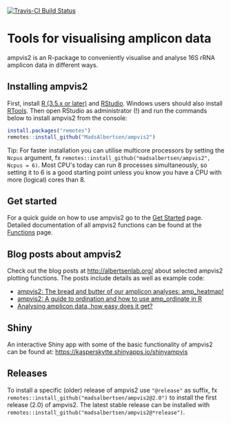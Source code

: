 
[![Travis-CI Build Status](https://travis-ci.org/MadsAlbertsen/ampvis2.svg?branch=master)](https://travis-ci.org/MadsAlbertsen/ampvis2)

Tools for visualising amplicon data
===================================

ampvis2 is an R-package to conveniently visualise and analyse 16S rRNA amplicon data in different ways.

Installing ampvis2
------------------

First, install [R (3.5.x or later)](https://mirrors.dotsrc.org/cran/) and [RStudio](https://www.rstudio.com/products/rstudio/download/#download). Windows users should also install [RTools](https://mirrors.dotsrc.org/cran/bin/windows/Rtools/). Then open RStudio as administrator (!) and run the commands below to install ampvis2 from the console:

``` r
install.packages("remotes")
remotes::install_github("MadsAlbertsen/ampvis2")
```

Tip: For faster installation you can utilise multicore processors by setting the `Ncpus` argument, fx `remotes::install_github("madsalbertsen/ampvis2", Ncpus = 6)`. Most CPU's today can run 8 processes simultaneously, so setting it to 6 is a good starting point unless you know you have a CPU with more (logical) cores than 8.


Get started
-----------

For a quick guide on how to use ampvis2 go to the [Get Started](https://madsalbertsen.github.io/ampvis2/articles/ampvis2.html) page. Detailed documentation of all ampvis2 functions can be found at the [Functions](https://madsalbertsen.github.io/ampvis2/reference/index.html) page.

Blog posts about ampvis2
------------------------

Check out the blog posts at <http://albertsenlab.org/> about selected ampvis2 plotting functions. The posts include details as well as example code:

-   [ampvis2: The bread and butter of our amplicon analyses: amp\_heatmap!](http://albertsenlab.org/ampvis2-heatmap/)
-   [ampvis2: A guide to ordination and how to use amp\_ordinate in R](http://albertsenlab.org/ampvis2-ordination/)
-   [Analysing amplicon data, how easy does it get?](http://albertsenlab.org/shinyampvis/)

Shiny
-----

An interactive Shiny app with some of the basic functionality of ampvis2 can be found at: <https://kasperskytte.shinyapps.io/shinyampvis>

Releases
--------

To install a specific (older) release of ampvis2 use `"@release"` as suffix, fx `remotes::install_github("madsalbertsen/ampvis2@2.0")` to install the first release (2.0) of ampvis2. The latest stable release can be installed with `remotes::install_github("madsalbertsen/ampvis2@*release")`.
